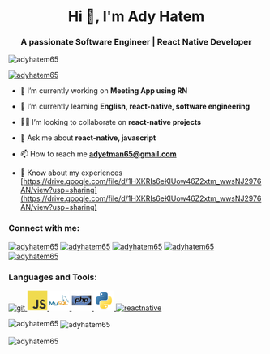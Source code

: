 <h1 align="center">Hi 👋, I'm Ady Hatem</h1>
<h3 align="center">A passionate Software Engineer | React Native Developer</h3>

<p align="left"> <img src="https://komarev.com/ghpvc/?username=adyhatem65&label=Profile%20views&color=0e75b6&style=flat" alt="adyhatem65" /> </p>

<p align="left"> <a href="https://github.com/ryo-ma/github-profile-trophy"><img src="https://github-profile-trophy.vercel.app/?username=adyhatem65" alt="adyhatem65" /></a> </p>

- 🔭 I’m currently working on **Meeting App using RN**

- 🌱 I’m currently learning **English, react-native, software engineering**

- 👯‍♂️ I’m looking to collaborate on **react-native projects**

- 💬 Ask me about **react-native, javascript**

- 📫 How to reach me **adyetman65@gmail.com**

- 📄 Know about my experiences [https://drive.google.com/file/d/1HXKRIs6eKlUow46Z2xtm_wwsNJ2976AN/view?usp=sharing](https://drive.google.com/file/d/1HXKRIs6eKlUow46Z2xtm_wwsNJ2976AN/view?usp=sharing)

<h3 align="left">Connect with me:</h3>
<p align="left">
<a href="https://dev.to/adyhatem65" target="blank"><img align="center" src="https://raw.githubusercontent.com/rahuldkjain/github-profile-readme-generator/master/src/images/icons/Social/devto.svg" alt="adyhatem65" height="30" width="40" /></a>
<a href="https://twitter.com/adyhatem65" target="blank"><img align="center" src="https://raw.githubusercontent.com/rahuldkjain/github-profile-readme-generator/master/src/images/icons/Social/twitter.svg" alt="adyhatem65" height="30" width="40" /></a>
<a href="https://linkedin.com/in/adyhatem65" target="blank"><img align="center" src="https://raw.githubusercontent.com/rahuldkjain/github-profile-readme-generator/master/src/images/icons/Social/linked-in-alt.svg" alt="adyhatem65" height="30" width="40" /></a>
<a href="https://fb.com/adyhatem65" target="blank"><img align="center" src="https://raw.githubusercontent.com/rahuldkjain/github-profile-readme-generator/master/src/images/icons/Social/facebook.svg" alt="adyhatem65" height="30" width="40" /></a>
<a href="https://instagram.com/adyhatem65" target="blank"><img align="center" src="https://raw.githubusercontent.com/rahuldkjain/github-profile-readme-generator/master/src/images/icons/Social/instagram.svg" alt="adyhatem65" height="30" width="40" /></a>
</p>

<h3 align="left">Languages and Tools:</h3>
<p align="left"> <a href="https://git-scm.com/" target="_blank" rel="noreferrer"> <img src="https://www.vectorlogo.zone/logos/git-scm/git-scm-icon.svg" alt="git" width="40" height="40"/> </a> <a href="https://developer.mozilla.org/en-US/docs/Web/JavaScript" target="_blank" rel="noreferrer"> <img src="https://raw.githubusercontent.com/devicons/devicon/master/icons/javascript/javascript-original.svg" alt="javascript" width="40" height="40"/> </a> <a href="https://www.mysql.com/" target="_blank" rel="noreferrer"> <img src="https://raw.githubusercontent.com/devicons/devicon/master/icons/mysql/mysql-original-wordmark.svg" alt="mysql" width="40" height="40"/> </a> <a href="https://www.php.net" target="_blank" rel="noreferrer"> <img src="https://raw.githubusercontent.com/devicons/devicon/master/icons/php/php-original.svg" alt="php" width="40" height="40"/> </a> <a href="https://www.python.org" target="_blank" rel="noreferrer"> <img src="https://raw.githubusercontent.com/devicons/devicon/master/icons/python/python-original.svg" alt="python" width="40" height="40"/> </a> <a href="https://reactnative.dev/" target="_blank" rel="noreferrer"> <img src="https://reactnative.dev/img/header_logo.svg" alt="reactnative" width="40" height="40"/> </a> </p>

<p><img align="left" src="https://github-readme-stats.vercel.app/api/top-langs?username=adyhatem65&show_icons=true&locale=en&layout=compact" alt="adyhatem65" /></p>

<p>&nbsp;<img align="center" src="https://github-readme-stats.vercel.app/api?username=adyhatem65&show_icons=true&locale=en" alt="adyhatem65" /></p>

<p><img align="center" src="https://github-readme-streak-stats.herokuapp.com/?user=adyhatem65&" alt="adyhatem65" /></p>

